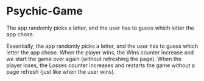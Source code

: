 # Psychic-Game
The app randomly picks a letter, and the user has to guess which letter the app chose.

Essentially, the app randomly picks a letter, and the user has to guess which letter the app chose.  When the player wins, the Wins counter increase and we start the game over again (without refreshing the page). When the player loses, the Losses counter increases and restarts the game without a page refresh (just like when the user wins).
